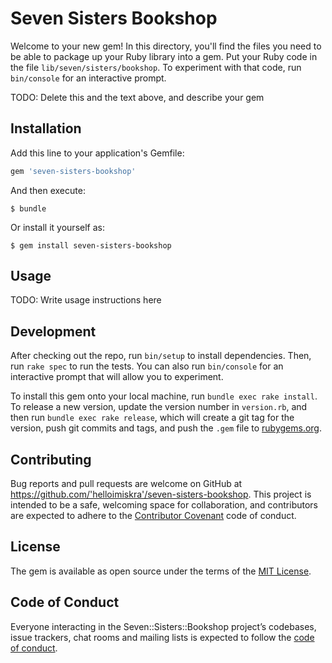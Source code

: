 # Seven Sisters Bookshop

Welcome to your new gem! In this directory, you'll find the files you need to be able to package up your Ruby library into a gem. Put your Ruby code in the file `lib/seven/sisters/bookshop`. To experiment with that code, run `bin/console` for an interactive prompt.

TODO: Delete this and the text above, and describe your gem

## Installation

Add this line to your application's Gemfile:

```ruby
gem 'seven-sisters-bookshop'
```

And then execute:

    $ bundle

Or install it yourself as:

    $ gem install seven-sisters-bookshop

## Usage

TODO: Write usage instructions here

## Development

After checking out the repo, run `bin/setup` to install dependencies. Then, run `rake spec` to run the tests. You can also run `bin/console` for an interactive prompt that will allow you to experiment.

To install this gem onto your local machine, run `bundle exec rake install`. To release a new version, update the version number in `version.rb`, and then run `bundle exec rake release`, which will create a git tag for the version, push git commits and tags, and push the `.gem` file to [rubygems.org](https://rubygems.org).

## Contributing

Bug reports and pull requests are welcome on GitHub at https://github.com/'helloimiskra'/seven-sisters-bookshop. This project is intended to be a safe, welcoming space for collaboration, and contributors are expected to adhere to the [Contributor Covenant](http://contributor-covenant.org) code of conduct.

## License

The gem is available as open source under the terms of the [MIT License](https://opensource.org/licenses/MIT).

## Code of Conduct

Everyone interacting in the Seven::Sisters::Bookshop project’s codebases, issue trackers, chat rooms and mailing lists is expected to follow the [code of conduct](https://github.com/'helloimiskra'/seven-sisters-bookshop/blob/master/CODE_OF_CONDUCT.md).
